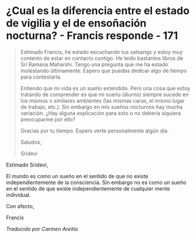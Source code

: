 # ¿Cual es la diferencia entre el estado de vigilia y el de ensoñación nocturna? - Francis responde - 171

>Estimado Francis, he estado escuchando tus satsangs y estoy muy contento de estar en contacto contigo. He leído bastantes libros de Sri Ramana Maharshi. Tengo una pregunta que me ha estado molestando últimamente. Espero que puedas dedicar algo de tiempo para contestarla.
>
>Entiendo que mi vida es un sueño extendido. Pero una cosa que estoy tratando de comprender es que mi sueño (diurno) siempre sucede en los mismos o similares ambientes (las mismas caras, el mismo lugar de trabajo, etc.). Sin embargo en mis sueños nocturnos hay mucha variación. ¿Hay alguna explicación para esto o no debería siquiera preocuparme por ello?
>
>Gracias por tu tiempo. Espero verte personalmente algún día.
>
>Saludos,
>
>Sridevi

Estimado Sridevi,

El mundo es como un sueño en el sentido de que no existe independientemente de la consciencia. Sin embargo no es como un sueño en el sentido de que existe independientemente de cualquier mente individual.

Con afecto,

Francis

_Traducido por Carmen Areitio_